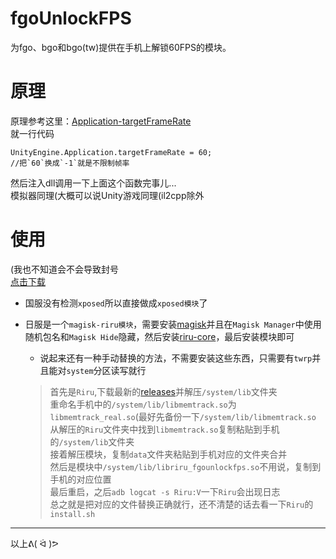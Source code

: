 # fgoUnlockFPS  
为fgo、bgo和bgo(tw)提供在手机上解锁60FPS的模块。
# 原理
原理参考这里：[Application-targetFrameRate](https://docs.unity3d.com/ScriptReference/Application-targetFrameRate.html)  
就一行代码
```Csharp
UnityEngine.Application.targetFrameRate = 60;
//把`60`换成`-1`就是不限制帧率
```
然后注入dll调用一下上面这个函数完事儿...  
模拟器同理(大概可以说Unity游戏同理(il2cpp除外

# 使用
(我也不知道会不会导致封号  
[点击下载](https://github.com/nishuoshenme/bgoUnlockFPS/releases)

- 国服没有检测`xposed`所以直接做成`xposed模块`了
- 日服是一个`magisk-riru模块`，需要安装[magisk](https://github.com/topjohnwu/Magisk/releases/)并且在`Magisk Manager`中使用随机包名和`Magisk Hide`隐藏，然后安装[riru-core](https://github.com/RikkaApps/Riru/releases)，最后安装模块即可
	- 说起来还有一种手动替换的方法，不需要安装这些东西，只需要有`twrp`并且能对`system`分区读写就行

    > 首先是`Riru`,下载最新的[releases](https://github.com/RikkaApps/Riru/releases)并解压`/system/lib`文件夹  
    > 重命名手机中的`/system/lib/libmemtrack.so`为`libmemtrack_real.so`(最好先备份一下`/system/lib/libmemtrack.so`  
    > 从解压的`Riru`文件夹中找到`libmemtrack.so`复制粘贴到手机的`/system/lib`文件夹  
    > 接着解压模块，复制`data`文件夹粘贴到手机对应的文件夹合并  
    > 然后是模块中`/system/lib/libriru_fgounlockfps.so`不用说，复制到手机的对应位置  
    > 最后重启，之后`adb logcat -s Riru:V`一下`Riru`会出现日志  
    > 总之就是把对应的文件替换正确就行，还不清楚的话去看一下`Riru`的`install.sh`
***
以上ᕕ( ᐛ )ᕗ
